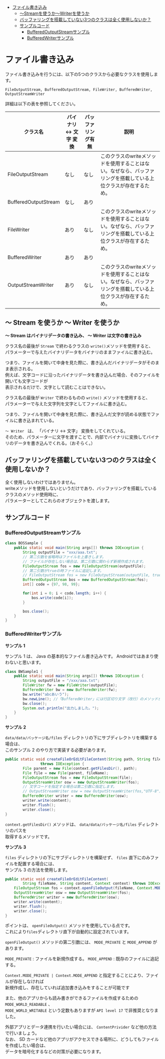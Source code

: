 <!-- TOC depthFrom:1 depthTo:6 withLinks:1 updateOnSave:1 orderedList:0 -->

- [ファイル書き込み](#ファイル書き込み)
	- [〜Streamを使うか〜Writerを使うか](#streamを使うかwriterを使うか)
	- [バッファリングを搭載していない3つのクラスは全く使用しないか？](#バッファリングを搭載していない3つのクラスは全く使用しないか)
	- [サンプルコード](#サンプルコード)
		- [BufferedOutputStreamサンプル](#bufferedoutputstreamサンプル)
		- [BufferedWriterサンプル](#bufferedwriterサンプル)

<!-- /TOC -->


# ファイル書き込み

ファイル書き込みを行うには、以下の5つのクラスから必要なクラスを使用します。

`FileOutputStream, BufferedOutputStream, FileWriter, BufferedWriter, OutputStreamWriter`

詳細は以下の表を参照してください。

クラス名             | バイナリ <-> 文字 変換 | バッファリング有無 | 説明
---------------------|------------------------|--------------------|-----
FileOutputStream     | なし                   | なし               |このクラスのwriteメソッドを使用することはない。なぜなら、バッファリングを搭載している上位クラスが存在するため。
BufferedOutputStream | なし                   | あり               |
FileWriter           | あり                   | なし               |このクラスのwriteメソッドを使用することはない。なぜなら、バッファリングを搭載している上位クラスが存在するため。
BufferedWriter       | あり                   | あり               |
OutputStreamWriter   | あり                   | なし               |このクラスのwriteメソッドを使用することはない。なぜなら、バッファリングを搭載している上位クラスが存在するため。

## 〜 Stream を使うか 〜 Writer を使うか

**〜 Stream はバイナリデータの書き込み、 〜 Writer は文字の書き込み**

クラス名の最後が `Stream` で終わるクラスの `write()`メソッドを使用すると、  
パラメーターで与えたバイナリデータをバイナリのままファイルに書き込む。

つまり、ファイルを開いて中身を見た際に、書き込んだバイナリデータがそのまま表示される。  
例えば、文字コードに沿ったバイナリデータを書き込んだ場合、そのファイルを開いても文字コードが  
表示されるだけで、文字として読むことはできない。

クラス名の最後が `Writer` で終わるものの `write()` メソッドを使用すると、  
パラメーターで与えた文字列を文字としてファイルに書き込む。

つまり、ファイルを開いて中身を見た際に、書き込んだ文字が読める状態でファイルに書き込まれている。

`〜 Writer ` は、 「バイナリ <-> 文字」 変換をしてくれている。  
そのため、パラメーターに文字を渡すことで、内部でバイナリに変換してバイナリのデータを書き込んでくれる。（おそらく。）


## バッファリングを搭載していない3つのクラスは全く使用しないか？

全く使用しないわけではありません。  
writeメソッドを使用しないというだけであり、バッファリングを搭載しているクラスのメソッド使用時に、  
パラメーターとしてこれらのオブジェクトを渡します。


## サンプルコード

### BufferedOutputStreamサンプル

```java
class BOSSample {
    public static void main(String args[]) throws IOException {
        String outputFile = "xxx/aaa.txt";
        // 第二引数を省略時はファイルを上書きします。
        // ファイルが存在しない場合は、第二引数に関わらず新規作成されます。
        FileOutputStream fos = new FileOutputStream(outputFile);
        // 第二引数がtrueの時ファイルに追記します。
        // FileOutputStream fos = new FileOutputStream(outputFile, true);
        BufferedOutputStream bos = new BufferedOutputStream(fos);
        int[] code = {97, 98, 99};

        for(int i = 0; i < code.length; i++) {
            bos.write(code[i]);
        }

        bos.close();
    }
}
```


### BufferedWriterサンプル

**サンプル 1**

サンプル 1 は、 Java の基本的なファイル書き込みです。
Androidではあまり使わないと思います。

```Java
class BWSample1 {
    public static void main(String args[]) throws IOException {
        String outputFile = "/xxx/aaa.txt";
        FileWriter fw = new FileWriter(outputFile);
        BufferedWriter bw = new BufferedWriter(fw);
        bw.write("abcあいう");
        bw.newLine(); //「BufferedWriter」には行区切り文字（改行）のメソッドが用意されています。
        bw.close();
        System.out.println("出力しました。");
    }
}
```


**サンプル 2**

`data/data/パッケージ名/files` ディレクトリの下にサブディレクトリを構築する場合は、  
このサンプル 2 のやり方で実装する必要があります。

```java
public static void createFileOrEditFileContent(String path, String fileName, String content, Context context)
				throws IOException {
		File parent = new File(context.getFilesDir(), path);
		File file = new File(parent, fileName);
		FileOutputStream fos = new FileOutputStream(file);
		OutputStreamWriter osw = new OutputStreamWriter(fos);
		// 文字コードを指定する場合は第二引数に指定します。
		// OutputStreamWriter osw = new OutputStreamWriter(fos,"UTF-8");
		BufferedWriter writer = new BufferedWriter(osw);
		writer.write(content);
		writer.flush();
		writer.close();
}
```

`context.getFilesDir()` メソッドは、 `data/data/パッケージ名/files` ディレクトリのパスを  
取得するメソッドです。


**サンプル 3**

`files` ディレクトリの下にサブディレクトリを構築せず、 `files` 直下にのみファイルを配置する場合には、  
サンプル 3 の方法を使用します。

```Java
public static void createFileOrEditFileContent(
		String fileName, String content, Context context) throws IOException {
	FileOutputStream fos = context.openFileOutput(fileName, Context.MODE_PRIVATE | Context.MODE_APPEND);
	OutputStreamWriter osw = new OutputStreamWriter(fos);
	BufferedWriter writer = new BufferedWriter(osw);
	writer.write(content);
	writer.flush();
	writer.close();
}
```

ポイントは、 `openFileOutput()` メソッドを使用している点です。  
これにより`files`ディレクトリ直下が自動的に設定されています。

`openFileOutput()` メソッドの第二引数には、 `MODE_PRIVATE` と `MODE_APPEND` があります。

`MODE_PRIVATE` : ファイルを新規作成する。
`MODE_APPEND` : 既存のファイルに追記する。

`Context.MODE_PRIVATE | Context.MODE_APPEND` と指定することにより、ファイルが存在しなければ  
新規作成し、存在していれば追加書き込みをすることが可能です

また、他のアプリからも読み書きができるファイルを作成するための `MODE_WORLD_READABLE` 、  
`MODE_WORLD_WRITABLE` という定数もありますが `API level 17` で非推奨となりました。  

外部アプリとデータ連携を行いたい場合には、 `ContentPrivider` など他の方法で行いましょう。  
なお、 SD カードなど他のアプリがアクセスできる場所に、どうしてもファイルを作成したい場合は、  
データを暗号化するなどの対策が必要になります。
